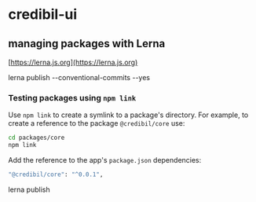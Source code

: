 # credibil-ui

## managing packages with Lerna

[https://lerna.js.org](https://lerna.js.org)

lerna publish --conventional-commits --yes

### Testing packages using `npm link`

Use `npm link` to create a symlink to a package's directory. For example, to create a reference to the package `@credibil/core` use:

```bash
cd packages/core
npm link
```

Add the reference to the app's `package.json` dependencies:

```bash
"@credibil/core": "^0.0.1",
```

lerna publish
